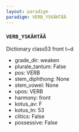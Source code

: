 ```yaml
---
layout: paradigm
paradigm: VERB_YSKÄHTÄÄ
---
```

### ` VERB_YSKÄHTÄÄ `

Dictionary class53 front t~d
* grade_dir: weaken
* plurale_tantum: False
* pos: VERB
* stem_diphthong: None
* stem_vowel: None
* upos: VERB
* harmony: front
* kotus_av: F
* kotus_tn: 53
* clitics: False
* possessive: False
